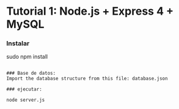 Tutorial 1: Node.js + Express 4 + MySQL
===

### Instalar
sudo npm install
```

### Base de datos:
Import the database structure from this file: database.json

### ejecutar:

node server.js

